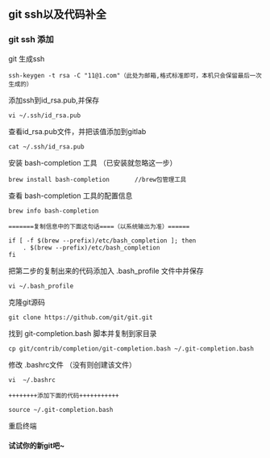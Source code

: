 ## git ssh以及代码补全
### git ssh 添加
git 生成ssh

    ssh-keygen -t rsa -C "11@1.com"（此处为邮箱,格式标准即可，本机只会保留最后一次生成的）

添加ssh到id_rsa.pub,并保存
    
    vi ~/.ssh/id_rsa.pub
    
查看id_rsa.pub文件，并把该值添加到gitlab
    
    cat ~/.ssh/id_rsa.pub
    

安装 bash-completion 工具 （已安装就忽略这一步）

 	brew install bash-completion       //brew包管理工具
查看 bash-completion 工具的配置信息

 	brew info bash-completion 

 	=======复制信息中的下面这句话====（以系统输出为准）======

 	if [ -f $(brew --prefix)/etc/bash_completion ]; then
 		. $(brew --prefix)/etc/bash_completion
 	fi
把第二步的复制出来的代码添加入 .bash_profile 文件中并保存

 	vi ~/.bash_profile 
克隆git源码

 	git clone https://github.com/git/git.git	
找到 git-completion.bash 脚本并复制到家目录

 	cp git/contrib/completion/git-completion.bash ~/.git-completion.bash
修改 .bashrc文件 （没有则创建该文件）

 	vi  ~/.bashrc
 	
 	++++++++添加下面的代码+++++++++++
 	
 	source ~/.git-completion.bash
重启终端

#### 试试你的新git吧~